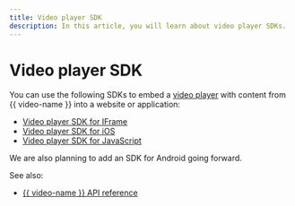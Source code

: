 ```yaml
---
title: Video player SDK
description: In this article, you will learn about video player SDKs.
---
```


# Video player SDK

You can use the following SDKs to embed a [video player](../concepts/player.md) with content from {{ video-name }} into a website or application:
* [Video player SDK for IFrame](../iframe-sdk.md)
* [Video player SDK for iOS](./ios-sdk.md)
* [Video player SDK for JavaScript](./javascript/index.md)

We are also planning to add an SDK for Android going forward.

See also:
* [{{ video-name }} API reference](../api-ref/authentication.md)